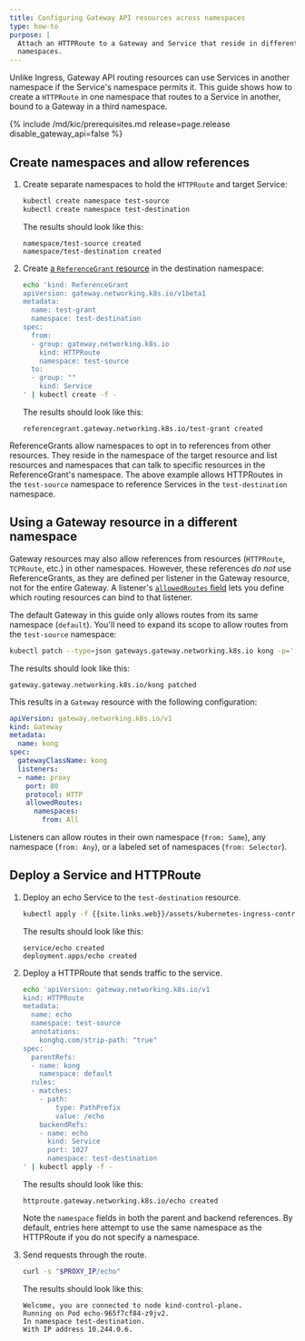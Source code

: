 ```yaml
---
title: Configuring Gateway API resources across namespaces
type: how-to
purpose: |
  Attach an HTTPRoute to a Gateway and Service that reside in different
  namespaces.
---
```


Unlike Ingress, Gateway API routing resources can use Services in another
namespace if the Service's namespace permits it. This guide shows how to create
a `HTTPRoute` in one namespace that routes to a Service in another, bound to a
Gateway in a third namespace.

{% include /md/kic/prerequisites.md release=page.release disable_gateway_api=false %}

## Create namespaces and allow references

1. Create separate namespaces to hold the `HTTPRoute` and target Service:

   ```bash
   kubectl create namespace test-source
   kubectl create namespace test-destination
   ```

   The results should look like this:
   ```text
   namespace/test-source created
   namespace/test-destination created
   ```

1. Create [a `ReferenceGrant` resource](https://gateway-api.sigs.k8s.io/api-types/referencegrant/)
   in the destination namespace:

   ```bash
   echo 'kind: ReferenceGrant
   apiVersion: gateway.networking.k8s.io/v1beta1    
   metadata:                                    
     name: test-grant
     namespace: test-destination
   spec:                        
     from:
     - group: gateway.networking.k8s.io
       kind: HTTPRoute                 
       namespace: test-source
     to:                     
     - group: ""
       kind: Service
   ' | kubectl create -f -
   ```

   The results should look like this:
   ```text
   referencegrant.gateway.networking.k8s.io/test-grant created
   ```

ReferenceGrants allow namespaces to opt in to references from other resources.
They reside in the namespace of the target resource and list resources and
namespaces that can talk to specific resources in the ReferenceGrant's
namespace. The above example allows HTTPRoutes in the `test-source` namespace
to reference Services in the `test-destination` namespace.

## Using a Gateway resource in a different namespace

Gateway resources may also allow references from resources (`HTTPRoute`,
`TCPRoute`, etc.) in other namespaces. However, these references _do not_ use
ReferenceGrants, as they are defined per listener in the Gateway resource, not for the entire Gateway.
A listener's [`allowedRoutes` field](https://gateway-api.sigs.k8s.io/concepts/security-model/#1-route-binding)
lets you define which routing resources can bind to that listener.

The default Gateway in this guide only allows routes from its same namespace
(`default`). You'll need to expand its scope to allow routes from the
`test-source` namespace:

```bash
kubectl patch --type=json gateways.gateway.networking.k8s.io kong -p='[{"op":"replace","path": "/spec/listeners/0/allowedRoutes/namespaces/from","value":"All"}]'
```

The results should look like this:
```text
gateway.gateway.networking.k8s.io/kong patched
```

This results in a `Gateway` resource with the following configuration:

```yaml
apiVersion: gateway.networking.k8s.io/v1
kind: Gateway
metadata:
  name: kong
spec:
  gatewayClassName: kong
  listeners:
  - name: proxy
    port: 80
    protocol: HTTP
    allowedRoutes:
      namespaces:
        from: All
```

Listeners can allow routes in their own namespace (`from: Same`), any namespace (`from: Any`), or a
labeled set of namespaces (`from: Selector`).

## Deploy a Service and HTTPRoute

1. Deploy an echo Service to the `test-destination` resource.

   ```bash
   kubectl apply -f {{site.links.web}}/assets/kubernetes-ingress-controller/examples/echo-service.yaml -n test-destination
   ```

   The results should look like this:

   ```text
   service/echo created
   deployment.apps/echo created
   ```

1. Deploy a HTTPRoute that sends traffic to the service.

   ```bash
   echo 'apiVersion: gateway.networking.k8s.io/v1
   kind: HTTPRoute
   metadata:
     name: echo
     namespace: test-source
     annotations:
       konghq.com/strip-path: "true"
   spec:
     parentRefs:
     - name: kong
       namespace: default
     rules:
     - matches:
       - path:
           type: PathPrefix
           value: /echo
       backendRefs:
       - name: echo
         kind: Service
         port: 1027
         namespace: test-destination
   ' | kubectl apply -f -
   ```

   The results should look like this:
   ```text
   httproute.gateway.networking.k8s.io/echo created
   ```

   Note the `namespace` fields in both the parent and backend references. By
   default, entries here attempt to use the same namespace as the HTTPRoute if
   you do not specify a namespace.

1. Send requests through the route.

   ```bash
   curl -s "$PROXY_IP/echo"
   ```

   The results should look like this:

   ```text
   Welcome, you are connected to node kind-control-plane.
   Running on Pod echo-965f7cf84-z9jv2.
   In namespace test-destination.
   With IP address 10.244.0.6.
   ```
